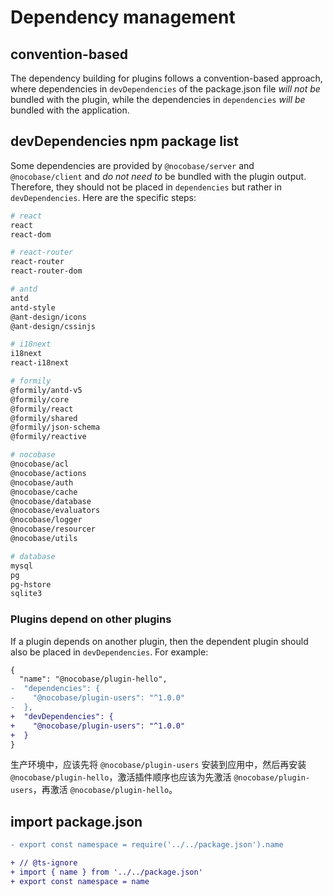 # Dependency management

## convention-based

The dependency building for plugins follows a convention-based approach, where dependencies in `devDependencies` of the package.json file *will not be* bundled with the plugin, while the dependencies in `dependencies` *will be* bundled with the application.

## devDependencies npm package list

Some dependencies are provided by `@nocobase/server` and `@nocobase/client` and *do not need to* be bundled with the plugin output. Therefore, they should not be placed in `dependencies` but rather in `devDependencies`. Here are the specific steps:

```bash
# react
react
react-dom

# react-router
react-router
react-router-dom

# antd
antd
antd-style
@ant-design/icons
@ant-design/cssinjs

# i18next
i18next
react-i18next

# formily
@formily/antd-v5
@formily/core
@formily/react
@formily/shared
@formily/json-schema
@formily/reactive

# nocobase
@nocobase/acl
@nocobase/actions
@nocobase/auth
@nocobase/cache
@nocobase/database
@nocobase/evaluators
@nocobase/logger
@nocobase/resourcer
@nocobase/utils

# database
mysql
pg
pg-hstore
sqlite3
```

### Plugins depend on other plugins

If a plugin depends on another plugin, then the dependent plugin should also be placed in `devDependencies`. For example:

```diff
{
  "name": "@nocobase/plugin-hello",
-  "dependencies": {
-    "@nocobase/plugin-users": "^1.0.0"
-  },
+  "devDependencies": {
+    "@nocobase/plugin-users": "^1.0.0"
+  }
}
```

生产环境中，应该先将 `@nocobase/plugin-users` 安装到应用中，然后再安装 `@nocobase/plugin-hello`，激活插件顺序也应该为先激活 `@nocobase/plugin-users`，再激活 `@nocobase/plugin-hello`。


## import package.json

```diff
- export const namespace = require('../../package.json').name

+ // @ts-ignore
+ import { name } from '../../package.json'
+ export const namespace = name
```
